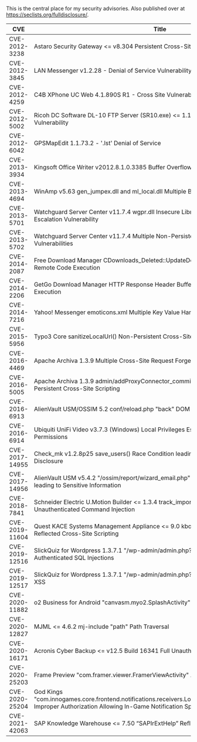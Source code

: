 This is the central place for my security advisories. Also published over at https://seclists.org/fulldisclosure/.

| CVE            | Title                                                                                                                                                            |
|----------------|------------------------------------------------------------------------------------------------------------------------------------------------------------------|
| CVE-2012-3238  | Astaro Security Gateway <= v8.304 Persistent Cross-Site Scripting Vulnerability                                                                                  |
| CVE-2012-3845  | LAN Messenger v1.2.28 - Denial of Service Vulnerability                                                                                                          |
| CVE-2012-4259  | C4B XPhone UC Web 4.1.890S R1 - Cross Site Vulnerability                                                                                                         |
| CVE-2012-5002  | Ricoh DC Software DL-10 FTP Server (SR10.exe) <= 1.1.0.6 Remote Buffer Overflow Vulnerability                                                                    |
| CVE-2012-6042  | GPSMapEdit 1.1.73.2 - '.lst' Denial of Service                                                                                                                   |
| CVE-2013-3934  | Kingsoft Office Writer v2012.8.1.0.3385 Buffer Overflow                                                                                                          |
| CVE-2013-4694  | WinAmp v5.63 gen_jumpex.dll and ml_local.dll Multiple Buffer Overflows                                                                                           |
| CVE-2013-5701  | Watchguard Server Center v11.7.4 wgpr.dll Insecure Library Loading Local Privilege Escalation Vulnerability                                                      | 
| CVE-2013-5702  | Watchguard Server Center v11.7.4 Multiple Non-Persistent Cross-Site Scripting Vulnerabilities                                                                    | 
| CVE-2014-2087  | Free Download Manager CDownloads_Deleted::UpdateDownload() Buffer Overflow Remote Code Execution                                                                 |
| CVE-2014-2206  | GetGo Download Manager HTTP Response Header Buffer Overflow Remote Code Execution                                                                                |
| CVE-2014-7216  | Yahoo! Messenger emoticons.xml Multiple Key Value Handling Local Buffer Overflow                                                                                 |
| CVE-2015-5956  | Typo3 Core sanitizeLocalUrl() Non-Persistent Cross-Site Scripting                                                                                                |
| CVE-2016-4469 | Apache Archiva 1.3.9 Multiple Cross-Site Request Forgeries |
| CVE-2016-5005  | Apache Archiva 1.3.9 admin/addProxyConnector_commit.action connector.sourceRepoId Persistent Cross-Site Scripting                                                |
| CVE-2016-6913  | AlienVault USM/OSSIM 5.2 conf/reload.php "back" DOM-based Cross-Site Scripting                                                                                   |
| CVE-2016-6914  | Ubiquiti UniFi Video v3.7.3 (Windows) Local Privileges Escalation via Insecure Directory Permissions                                                             |
| CVE-2017-14955 | Check_mk v1.2.8p25 save_users() Race Condition leading to Sensitive Information Disclosure                                                                       |
| CVE-2017-14956 | AlienVault USM v5.4.2 "/ossim/report/wizard_email.php" Cross-Site Request Forgery leading to Sensitive Information                                               |
| CVE-2018-7841  | Schneider Electric U.Motion Builder <= 1.3.4 track_import_export.php object_id Unauthenticated Command Injection                                                 |
| CVE-2019-11604 | Quest KACE Systems Management Appliance <= 9.0 kbot_service_notsoap.php METHOD Reflected Cross-Site Scripting                                                    |
| CVE-2019-12516 | SlickQuiz for Wordpress 1.3.7.1 "/wp-admin/admin.php?page=slickquiz-*" Multiple Authenticated SQL Injections                                                     |
| CVE-2019-12517 | SlickQuiz for Wordpress 1.3.7.1 "/wp-admin/admin.php?page=slickquiz" Multiple Stored XSS                                                                         |
| CVE-2020-11882 | o2 Business for Android "canvasm.myo2.SplashActivity" <= 1.2.0 Open Redirect                                                                                     |
| CVE-2020-12827 | MJML <= 4.6.2 mj-include "path" Path Traversal                                                                                                                   |
| CVE-2020-16171 | Acronis Cyber Backup <= v12.5 Build 16341 Full Unauthenticated SSRF                                                                                              |
| CVE-2020-25203 | Frame Preview "com.framer.viewer.FramerViewActivity" Arbitrary URL Loading                                                                                       |
| CVE-2020-25204 | God Kings "com.innogames.core.frontend.notifications.receivers.LocalNotificationBroadcastReceiver" Improper Authorization Allowing In-Game Notification Spoofing |
| CVE-2021-42063 | SAP Knowledge Warehouse <= 7.50 “SAPIrExtHelp” Reflected XSS                                                                                                     |